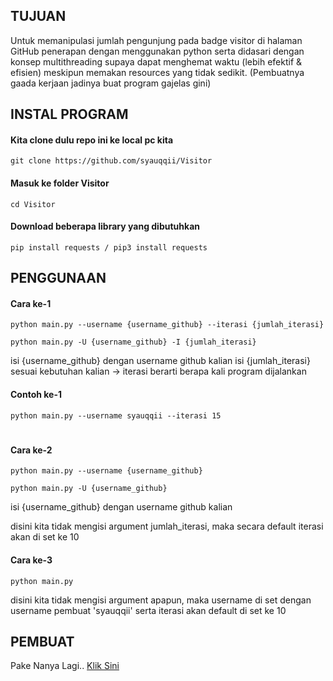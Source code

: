 ## TUJUAN
  Untuk memanipulasi jumlah pengunjung pada badge visitor di halaman GitHub
penerapan dengan menggunakan python serta didasari dengan konsep multithreading
supaya dapat menghemat waktu (lebih efektif & efisien) meskipun memakan resources
yang tidak sedikit. (Pembuatnya gaada kerjaan jadinya buat program gajelas gini)

## INSTAL PROGRAM
#### Kita clone dulu repo ini ke local pc kita
```
git clone https://github.com/syauqqii/Visitor
```
#### Masuk ke folder Visitor
```
cd Visitor
```
#### Download beberapa library yang dibutuhkan
```
pip install requests / pip3 install requests
```

## PENGGUNAAN
#### Cara ke-1
```
python main.py --username {username_github} --iterasi {jumlah_iterasi}
```
```
python main.py -U {username_github} -I {jumlah_iterasi}
```
isi {username_github} dengan username github kalian
isi {jumlah_iterasi} sesuai kebutuhan kalian
  -> iterasi berarti berapa kali program dijalankan
  
#### Contoh ke-1
```
python main.py --username syauqqii --iterasi 15
```

<h1> </h1>

#### Cara ke-2
```
python main.py --username {username_github}
```
```
python main.py -U {username_github}
```
isi {username_github} dengan username github kalian

disini kita tidak mengisi argument jumlah_iterasi,
maka secara default iterasi akan di set ke 10

#### Cara ke-3
```
python main.py
```
disini kita tidak mengisi argument apapun,
maka username di set dengan username pembuat 'syauqqii'
serta iterasi akan default di set ke 10

## PEMBUAT
Pake Nanya Lagi.. [Klik Sini](mailto:0xd1m5@gmail.com)
